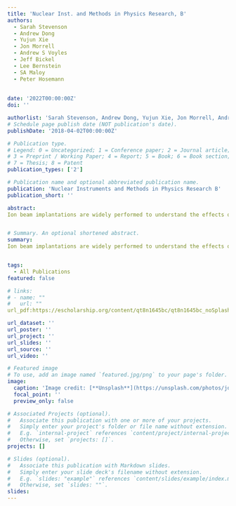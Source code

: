 ```yaml
---
title: 'Nuclear Inst. and Methods in Physics Research, B'
authors:
  - Sarah Stevenson
  - Andrew Dong
  - Yujun Xie
  - Jon Morrell
  - Andrew S Voyles
  - Jeff Bickel
  - Lee Bernstein
  - SA Maloy
  - Peter Hosemann
  
  
date: '2022T00:00:00Z'
doi: ''

authorlist: 'Sarah Stevenson, Andrew Dong, Yujun Xie, Jon Morrell, Andrew S Voyles, Jeff Bickel, Lee Bernstein, SA Maloy, Peter Hosemann'
# Schedule page publish date (NOT publication's date).
publishDate: '2018-04-02T00:00:00Z'

# Publication type.
# Legend: 0 = Uncategorized; 1 = Conference paper; 2 = Journal article;
# 3 = Preprint / Working Paper; 4 = Report; 5 = Book; 6 = Book section;
# 7 = Thesis; 8 = Patent
publication_types: ['2']

# Publication name and optional abbreviated publication name.
publication: 'Nuclear Instruments and Methods in Physics Research B'
publication_short: ''

abstract: 
Ion beam implantations are widely performed to understand the effects of irradiation-induced displacement damage on nuclear structural materials. However, the volume of material that can be investigated is often limited by the maximum energies of accelerator facilitates, leading to a limitation in the thickness of samples whose mechanical properties can be evaluated. The Lawrence Berkeley National Laboratory’s 88-Inch Cyclotron offers a wide range of ions and energies, allowing for material ion implantations at larger scales than typical. Four HT-9 SS-J-geometry tensile specimens were polished and then irradiated with deuterons at the 88-Inch Cyclotron to doses of approximately 0.2 dpa prior to small scale tensile testing. The results from this study show irradiation hardening characterized by the tensile test results and black dot irradiation defects. Additionally, a comprehensive look at low temperature irradiations of high-Cr F/M steels is presented and our results show agreement with the available data.


# Summary. An optional shortened abstract.
summary: 
Ion beam implantations are widely performed to understand the effects of irradiation-induced displacement damage on nuclear structural materials. However, the volume of material that can be investigated is often limited by the maximum energies of accelerator facilitates, leading to a limitation in the thickness of samples whose mechanical properties can be evaluated. The Lawrence Berkeley National Laboratory’s 88-Inch Cyclotron offers a wide range of ions and energies, allowing for material ion implantations at larger scales than typical. Four HT-9 SS-J-geometry tensile specimens were polished and then irradiated with deuterons at the 88-Inch Cyclotron to doses of approximately 0.2 dpa prior to small scale tensile testing. The results from this study show irradiation hardening characterized by the tensile test results and black dot irradiation defects. Additionally, a comprehensive look at low temperature irradiations of high-Cr F/M steels is presented and our results show agreement with the available data.


tags:
  - All Publications
featured: false

# links:
# - name: ""
#   url: ""
url_pdf:https://escholarship.org/content/qt8n1645bc/qt8n1645bc_noSplash_fffa50c661db6c4363a6af7f18442a2c.pdf

url_dataset: ''
url_poster: ''
url_project: ''
url_slides: ''
url_source: ''
url_video: ''

# Featured image
# To use, add an image named `featured.jpg/png` to your page's folder.
image:
  caption: 'Image credit: [**Unsplash**](https://unsplash.com/photos/jdD8gXaTZsc)'
  focal_point: ''
  preview_only: false

# Associated Projects (optional).
#   Associate this publication with one or more of your projects.
#   Simply enter your project's folder or file name without extension.
#   E.g. `internal-project` references `content/project/internal-project/index.md`.
#   Otherwise, set `projects: []`.
projects: []

# Slides (optional).
#   Associate this publication with Markdown slides.
#   Simply enter your slide deck's filename without extension.
#   E.g. `slides: "example"` references `content/slides/example/index.md`.
#   Otherwise, set `slides: ""`.
slides:
---
```

